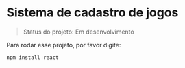<h1>Sistema de cadastro de jogos</h1>

> Status do projeto: Em desenvolvimento

Para rodar esse projeto, por favor digite:

````
npm install react
````
